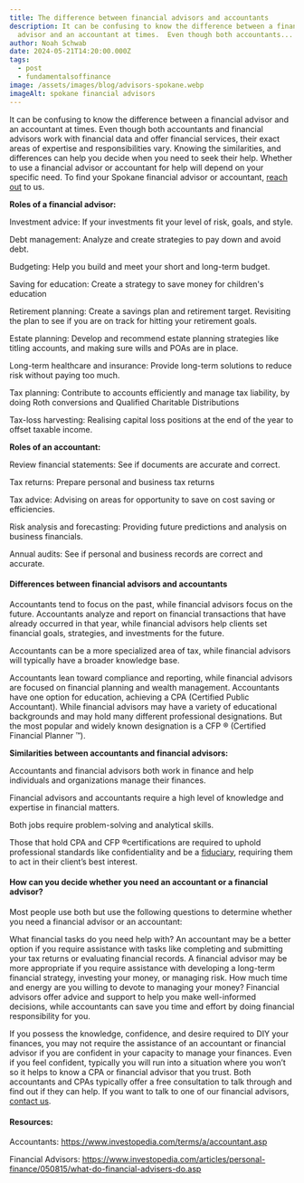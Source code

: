 ```yaml
---
title: The difference between financial advisors and accountants
description: It can be confusing to know the difference between a financial
  advisor and an accountant at times.  Even though both accountants...
author: Noah Schwab
date: 2024-05-21T14:20:00.000Z
tags:
  - post
  - fundamentalsoffinance
image: /assets/images/blog/advisors-spokane.webp
imageAlt: spokane financial advisors
---
```

It can be confusing to know the difference between a financial advisor and an accountant at times.  Even though both accountants and financial advisors work with financial data and offer financial services, their exact areas of expertise and responsibilities vary. Knowing the similarities, and differences can help you decide when you need to seek their help. Whether to use a financial advisor or accountant for help will depend on your specific need. To find your Spokane financial advisor or accountant, [reach out](/contact) to us.

**Roles of a financial advisor:**

Investment advice: If your investments fit your level of risk, goals, and style.

Debt management: Analyze and create strategies to pay down and avoid debt.

Budgeting: Help you build and meet your short and long-term budget.

Saving for education: Create a strategy to save money for children's education

Retirement planning: Create a savings plan and retirement target. Revisiting the plan to see if you are on track for hitting your retirement goals.

Estate planning: Develop and recommend estate planning strategies like titling accounts, and making sure wills and POAs are in place.

Long-term healthcare and insurance: Provide long-term solutions to reduce risk without paying too much.

Tax planning: Contribute to accounts efficiently and manage tax liability, by doing Roth conversions and Qualified Charitable Distributions

Tax-loss harvesting: Realising capital loss positions at the end of the year to offset taxable income.



**Roles of an accountant:**

Review financial statements: See if documents are accurate and correct.

Tax returns: Prepare personal and business tax returns 

Tax advice: Advising on areas for opportunity to save on cost saving or efficiencies.

Risk analysis and forecasting: Providing future predictions and analysis on business financials.

Annual audits: See if personal and business records are correct and accurate.



#### Differences between financial advisors and accountants

Accountants tend to focus on the past, while financial advisors focus on the future. Accountants analyze and report on financial transactions that have already occurred in that year, while financial advisors help clients set financial goals, strategies, and investments for the future.

Accountants can be a more specialized area of tax, while financial advisors will typically have a broader knowledge base. 

Accountants lean toward compliance and reporting, while financial advisors are focused on financial planning and wealth management. Accountants have one option for education, achieving a CPA (Certified Public Accountant). While financial advisors may have a variety of educational backgrounds and may hold many different professional designations. But the most popular and widely known designation is a CFP ® (Certified Financial Planner ™).

**Similarities between accountants and financial advisors:**

Accountants and financial advisors both work in finance and help individuals and organizations manage their finances. 

Financial advisors and accountants require a high level of knowledge and expertise in financial matters. 

Both jobs require problem-solving and analytical skills. 

Those that hold CPA and CFP ®certifications are required to uphold professional standards like confidentiality and be a [fiduciary](https://www.consumerfinance.gov/ask-cfpb/what-is-a-fiduciary-en-1769/), requiring them to act in their client’s best interest. 

#### How can you decide whether you need an accountant or a financial advisor?

Most people use both but use the following questions to determine whether you need a financial advisor or an accountant:

What financial tasks do you need help with? An accountant may be a better option if you require assistance with tasks like completing and submitting your tax returns or evaluating financial records. A financial advisor may be more appropriate if you require assistance with developing a long-term financial strategy, investing your money, or managing risk. How much time and energy are you willing to devote to managing your money? Financial advisors offer advice and support to help you make well-informed decisions, while accountants can save you time and effort by doing financial responsibility for you.

If you possess the knowledge, confidence, and desire required to DIY your finances, you may not require the assistance of an accountant or financial advisor if you are confident in your capacity to manage your finances. Even if you feel confident, typically you will run into a situation where you won’t so it helps to know a CPA or financial advisor that you trust. Both accountants and CPAs typically offer a free consultation to talk through and find out if they can help. If you want to talk to one of our financial advisors, [contact us](/contact).



#### Resources:

Accountants: https://www.investopedia.com/terms/a/accountant.asp

Financial Advisors: https://www.investopedia.com/articles/personal-finance/050815/what-do-financial-advisers-do.asp
